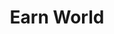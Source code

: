 ---
order: 4
title: Earn World
launchDate: 2024-04-03
platformType: Long-Term Investment Platform
referralLink: https://web.earn.world/auth/signup/5838497534/
proof: true
tags: champ
teamRewards: "The platform encourages user acquisition by offering team commissions and referral rewards. More information is accessible on the official website."
description: "Earn World offers a platform a professional automated trading service on INFRA software. <em class=\"is-notification\">This platform is currently down for maintenance.</em>"

vipTiers:
 - 
    tier: Advanced
    balance: $100 - $1000
    note: "Max earn: 400%"
 - 
    tier: Premium
    balance: $2500 - $5000
    note: "Max earn: 400%"
 - 
    tier: Professional
    balance: $10,000 - $200,000
    note: "Max earn: 500%"

keyFeatures:
-
    header: Tracking
    feature: Track your portfolio in real time
-
    header: Reporting
    feature: Get access to reports on a monthly basis
-
    header: Total Control
    feature: You are able to deposit or withdraw whenever you want
-
    header: 3 for the price of 1
    feature: Use this platform to store, earn and even trade cryptocurrency
-
    header: Automated system
    feature: This platform allows you to do automated trading, so you dont have to

links:
 - 
    brand: Telegram
    link: https://t.me/+ioPau24fPU9iYTE0
    shortLink: +ioPau24fPU9iYTE0
 - 
    website: true
    link: https://earn.world/
 - 
    resource: true
    title: Guide
    link: /assets/earn-world-step-by-step-guide.pdf
---